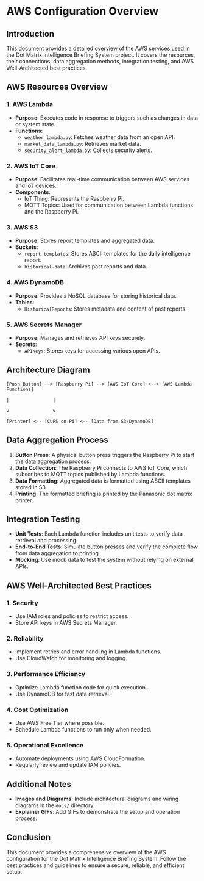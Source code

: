 # AWS Configuration Overview

## Introduction
This document provides a detailed overview of the AWS services used in the Dot Matrix Intelligence Briefing System project. It covers the resources, their connections, data aggregation methods, integration testing, and AWS Well-Architected best practices.

## AWS Resources Overview

### 1. AWS Lambda
- **Purpose**: Executes code in response to triggers such as changes in data or system state.
- **Functions**:
    - `weather_lambda.py`: Fetches weather data from an open API.
    - `market_data_lambda.py`: Retrieves market data.
    - `security_alert_lambda.py`: Collects security alerts.

### 2. AWS IoT Core
- **Purpose**: Facilitates real-time communication between AWS services and IoT devices.
- **Components**:
    - IoT Thing: Represents the Raspberry Pi.
    - MQTT Topics: Used for communication between Lambda functions and the Raspberry Pi.

### 3. AWS S3
- **Purpose**: Stores report templates and aggregated data.
- **Buckets**:
    - `report-templates`: Stores ASCII templates for the daily intelligence report.
    - `historical-data`: Archives past reports and data.

### 4. AWS DynamoDB
- **Purpose**: Provides a NoSQL database for storing historical data.
- **Tables**:
    - `HistoricalReports`: Stores metadata and content of past reports.

### 5. AWS Secrets Manager
- **Purpose**: Manages and retrieves API keys securely.
- **Secrets**:
    - `APIKeys`: Stores keys for accessing various open APIs.

## Architecture Diagram

```plaintext
[Push Button] --> [Raspberry Pi] --> [AWS IoT Core] <--> [AWS Lambda Functions]
                                                                            |                |
                                                                            v                v
                                                                    [Printer] <-- [CUPS on Pi] <-- [Data from S3/DynamoDB]
```

## Data Aggregation Process

1. **Button Press**: A physical button press triggers the Raspberry Pi to start the data aggregation process.
2. **Data Collection**: The Raspberry Pi connects to AWS IoT Core, which subscribes to MQTT topics published by Lambda functions.
3. **Data Formatting**: Aggregated data is formatted using ASCII templates stored in S3.
4. **Printing**: The formatted briefing is printed by the Panasonic dot matrix printer.

## Integration Testing

- **Unit Tests**: Each Lambda function includes unit tests to verify data retrieval and processing.
- **End-to-End Tests**: Simulate button presses and verify the complete flow from data aggregation to printing.
- **Mocking**: Use mock data to test the system without relying on external APIs.

## AWS Well-Architected Best Practices

### 1. Security
- Use IAM roles and policies to restrict access.
- Store API keys in AWS Secrets Manager.

### 2. Reliability
- Implement retries and error handling in Lambda functions.
- Use CloudWatch for monitoring and logging.

### 3. Performance Efficiency
- Optimize Lambda function code for quick execution.
- Use DynamoDB for fast data retrieval.

### 4. Cost Optimization
- Use AWS Free Tier where possible.
- Schedule Lambda functions to run only when needed.

### 5. Operational Excellence
- Automate deployments using AWS CloudFormation.
- Regularly review and update IAM policies.

## Additional Notes

- **Images and Diagrams**: Include architectural diagrams and wiring diagrams in the `docs/` directory.
- **Explainer GIFs**: Add GIFs to demonstrate the setup and operation process.

## Conclusion

This document provides a comprehensive overview of the AWS configuration for the Dot Matrix Intelligence Briefing System. Follow the best practices and guidelines to ensure a secure, reliable, and efficient setup.
